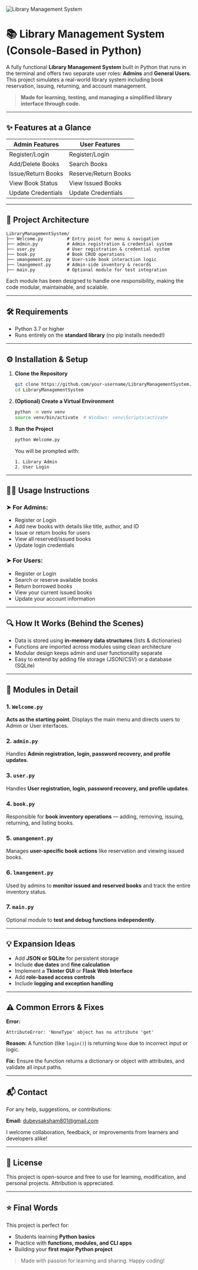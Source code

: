 
![Library Management System](https://github.com/saksham801/Library-Mangement-System/blob/26d6de18b1a4a3f198e1897aea3936ad2a84e6af/ChatGPT%20Image%20May%204%2C%202025%2C%2010_27_15%20PM.png)


# 📚 Library Management System (Console-Based in Python)

A fully functional **Library Management System** built in Python that runs in the terminal and offers two separate user roles: **Admins** and **General Users**. This project simulates a real-world library system including book reservation, issuing, returning, and account management.

> **Made for learning, testing, and managing a simplified library interface through code.**

---

## ✨ Features at a Glance

| Admin Features | User Features |
| -------------- | ------------- |
| Register/Login | Register/Login |
| Add/Delete Books | Search Books |
| Issue/Return Books | Reserve/Return Books |
| View Book Status | View Issued Books |
| Update Credentials | Update Credentials |

---

## 🧩 Project Architecture

```
LibraryManagementSystem/
├── Welcome.py         # Entry point for menu & navigation
├── admin.py           # Admin registration & credential system
├── user.py            # User registration & credential system
├── book.py            # Book CRUD operations
├── umangement.py      # User-side book interaction logic
├── lmangement.py      # Admin-side inventory & records
├── main.py            # Optional module for test integration
```

Each module has been designed to handle one responsibility, making the code modular, maintainable, and scalable.

---

## 🛠️ Requirements

- Python 3.7 or higher
- Runs entirely on the **standard library** (no pip installs needed!)

---

## ⚙️ Installation & Setup

1. **Clone the Repository**

   ```bash
   git clone https://github.com/your-username/LibraryManagementSystem.git
   cd LibraryManagementSystem
   ```

2. **(Optional) Create a Virtual Environment**

   ```bash
   python -m venv venv
   source venv/bin/activate  # Windows: venv\Scripts\activate
   ```

3. **Run the Project**

   ```bash
   python Welcome.py
   ```

   You will be prompted with:

   ```
   1. Library Admin
   2. User Login
   ```

---

## 🧑‍💻 Usage Instructions

### ➤ For Admins:

- Register or Login
- Add new books with details like title, author, and ID
- Issue or return books for users
- View all reserved/issued books
- Update login credentials

### ➤ For Users:

- Register or Login
- Search or reserve available books
- Return borrowed books
- View your current issued books
- Update your account information

---

## 🔍 How It Works (Behind the Scenes)

- Data is stored using **in-memory data structures** (lists & dictionaries)
- Functions are imported across modules using clean architecture
- Modular design keeps admin and user functionality separate
- Easy to extend by adding file storage (JSON/CSV) or a database (SQLite)

---

## 🧪 Modules in Detail

### 1. `Welcome.py`
**Acts as the starting point**. Displays the main menu and directs users to Admin or User interfaces.

### 2. `admin.py`
Handles **Admin registration, login, password recovery, and profile updates**.

### 3. `user.py`
Handles **User registration, login, password recovery, and profile updates**.

### 4. `book.py`
Responsible for **book inventory operations** — adding, removing, issuing, returning, and listing books.

### 5. `umangement.py`
Manages **user-specific book actions** like reservation and viewing issued books.

### 6. `lmangement.py`
Used by admins to **monitor issued and reserved books** and track the entire inventory status.

### 7. `main.py`
Optional module to **test and debug functions independently**.

---

## 💡 Expansion Ideas

- Add **JSON or SQLite** for persistent storage
- Include **due dates** and **fine calculation**
- Implement a **Tkinter GUI** or **Flask Web Interface**
- Add **role-based access controls**
- Include **logging and exception handling**

---

## ⚠️ Common Errors & Fixes

**Error:**
```
AttributeError: 'NoneType' object has no attribute 'get'
```

**Reason:** A function (like `login()`) is returning `None` due to incorrect input or logic.

**Fix:** Ensure the function returns a dictionary or object with attributes, and validate all input paths.

---

## 📬 Contact

For any help, suggestions, or contributions:

**Email:** [dubeysaksham801@gmail.com](mailto:dubeysaksham801@gmail.com)

I welcome collaboration, feedback, or improvements from learners and developers alike!

---

## 📝 License

This project is open-source and free to use for learning, modification, and personal projects. Attribution is appreciated.

---

## ⭐ Final Words

This project is perfect for:
- Students learning **Python basics**
- Practice with **functions, modules, and CLI apps**
- Building your **first major Python project**

> Made with passion for learning and sharing. Happy coding!
